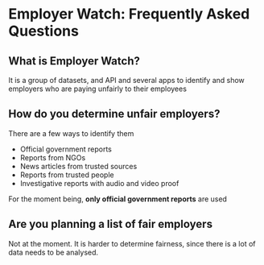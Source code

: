 # Employer Watch: Frequently Asked Questions

## What is Employer Watch?
It is a group of datasets, and API and several apps to identify and show employers who are paying unfairly to their employees

## How do you determine unfair employers?
There are a few ways to identify them
* Official government reports
* Reports from NGOs
* News articles from trusted sources
* Reports from trusted people
* Investigative reports with audio and video proof

For the moment being, **only official government reports** are used

## Are you planning a list of fair employers
Not at the moment. It is harder to determine fairness, since there is a lot of data needs to be analysed.
